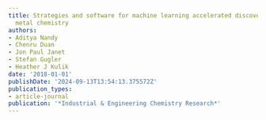 ```yaml
---
title: Strategies and software for machine learning accelerated discovery in transition
  metal chemistry
authors:
- Aditya Nandy
- Chenru Duan
- Jon Paul Janet
- Stefan Gugler
- Heather J Kulik
date: '2018-01-01'
publishDate: '2024-09-13T13:54:13.375572Z'
publication_types:
- article-journal
publication: '*Industrial & Engineering Chemistry Research*'
---
```

